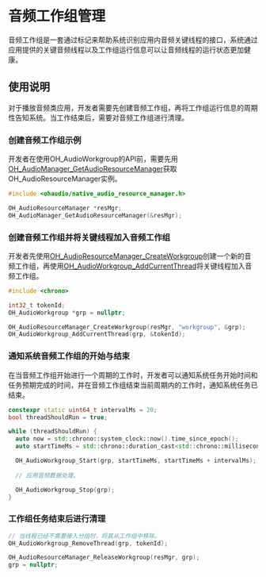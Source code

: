 # 音频工作组管理

音频工作组是一套通过标记来帮助系统识别应用内音频关键线程的接口，系统通过应用提供的关键音频线程以及工作组运行信息可以让音频线程的运行状态更加健康。

## 使用说明

对于播放音频类应用，开发者需要先创建音频工作组，再将工作组运行信息的周期性告知系统。当工作结束后，需要对音频工作组进行清理。

### 创建音频工作组示例

开发者在使用OH_AudioWorkgroup的API前，需要先用[OH_AudioManager_GetAudioResourceManager](../../reference/apis-audio-kit/capi-native-audio-resource-manager-h.md#oh_audiomanager_getaudioresourcemanager)获取OH_AudioResourceManager实例。

  ```cpp
  #include <ohaudio/native_audio_resource_manager.h>

  OH_AudioResourceManager *resMgr;
  OH_AudioManager_GetAudioResourceManager(&resMgr);
  ```

### 创建音频工作组并将关键线程加入音频工作组

开发者先使用[OH_AudioResourceManager_CreateWorkgroup](../../reference/apis-audio-kit/capi-native-audio-resource-manager-h.md#oh_audioresourcemanager_createworkgroup)创建一个新的音频工作组，再使用[OH_AudioWorkgroup_AddCurrentThread](../../reference/apis-audio-kit/capi-native-audio-resource-manager-h.md#oh_audioworkgroup_addcurrentthread)将关键线程加入音频工作组。

  ```cpp
  #include <chrono>

  int32_t tokenId;
  OH_AudioWorkgroup *grp = nullptr;

  OH_AudioResourceManager_CreateWorkgroup(resMgr, "workgroup", &grp);
  OH_AudioWorkgroup_AddCurrentThread(grp, &tokenId);
  ```

### 通知系统音频工作组的开始与结束

在当音频工作组开始进行一个周期的工作时，开发者可以通知系统任务开始时间和任务预期完成的时间，并在音频工作组结束当前周期内的工作时，通知系统任务已结束。

  ```cpp
  constexpr static uint64_t intervalMs = 20;
  bool threadShouldRun = true;

  while (threadShouldRun) {
    auto now = std::chrono::system_clock::now().time_since_epoch();
    auto startTimeMs = std::chrono::duration_cast<std::chrono::milliseconds>(now).count();

    OH_AudioWorkgroup_Start(grp, startTimeMs, startTimeMs + intervalMs);
    
    // 应用音频数据处理。

    OH_AudioWorkgroup_Stop(grp);
  }
  ```

### 工作组任务结束后进行清理

  ```cpp
  // 当线程已经不需要接入分组时，将其从工作组中移除。
  OH_AudioWorkgroup_RemoveThread(grp, tokenId);

  OH_AudioResourceManager_ReleaseWorkgroup(resMgr, grp);
  grp = nullptr;
  ```